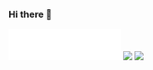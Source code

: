 ### Hi there 👋

<img src="assets/hello.svg" width="200">

<img src="https://github-readme-stats.vercel.app/api?username=27aaron&show_icons=true&theme=radical" width="300">
<img src="https://github-readme-stats.vercel.app/api/top-langs?username=27aaron&show_icons=true&theme=radical" width="300">